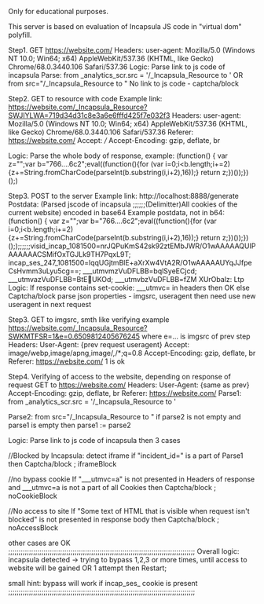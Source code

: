 Only for educational purposes.

This server is based on evaluation of Incapsula JS code in "virtual dom" polyfill.

Step1. GET https://website.com/
Headers:
	user-agent: Mozilla/5.0 (Windows NT 10.0; Win64; x64) AppleWebKit/537.36 (KHTML, like Gecko) Chrome/68.0.3440.106 Safari/537.36
Logic: Parse link to js code of incapsula
Parse:	from 	_analytics_scr.src = '/_Incapsula_Resource
			to 		'
			OR
			from 	src="/_Incapsula_Resource
			to		"
No link to js code - captcha/block



Step2.  GET to resource with code
Example link:  https://website.com/_Incapsula_Resource?SWJIYLWA=719d34d31c8e3a6e6fffd425f7e032f3
Headers: 
	user-agent: Mozilla/5.0 (Windows NT 10.0; Win64; x64) AppleWebKit/537.36 (KHTML, like Gecko) Chrome/68.0.3440.106 Safari/537.36
	Referer: https://website.com/
	Accept: */*
	Accept-Encoding: gzip, deflate, br
	
Logic: Parse the whole body of response, example:
		(function() { var z="";var b="766....6c2";eval((function(){for (var i=0;i<b.length;i+=2){z+=String.fromCharCode(parseInt(b.substring(i,i+2),16));} return z;})());})();)
		
		
Step3. POST to the server
Example link: http://localhost:8888/generate
Postdata: (Parsed jscode of incapsula ;;;;;;(Delimitter)All cookies of the current website) encoded in base64
Example postdata, not in b64: 
	(function() { var z="";var b="766....6c2";eval((function(){for (var i=0;i<b.length;i+=2){z+=String.fromCharCode(parseInt(b.substring(i,i+2),16));} return z;})());})(););;;;;;visid_incap_1081500=nrJQPuKmS42sk92ztEMbJWR/O1wAAAAAQUIPAAAAAACSMifOxTGJLk9TH7PqxL9T; incap_ses_247_1081500=lqqUGjtmBlE+aXrXw4VtA2R/O1wAAAAAUYqJJfpeCsHvmm3uLyu5cg==; ___utmvmzVuDFLBB=bqlSyeECjcd; ___utmvazVuDFLBB=BtEUKOd; ___utmvbzVuDFLBB=fZM XUrObalz: Ltp
	Logic: If response contains set-cookie: ___utmvc= in headers then OK else Captcha/block
	parse json properties - imgsrc, useragent
	then need use new useragent in next request
	

Step3. GET to imgsrc, smth like verifying
example https://website.com/_Incapsula_Resource?SWKMTFSR=1&e=0.6509812405676245
where e=... is imgsrc of prev step
Headers:
	User-Agent: {prev request useragent}
	Accept: image/webp,image/apng,image/*,*/*;q=0.8
	Accept-Encoding: gzip, deflate, br
	Referer: https://website.com/
1 is ok

Step4. Verifying of access to the website, depending on response of request
GET to https://website.com/
Headers:
	User-Agent:  {same as prev}
	Accept-Encoding: gzip, deflate, br
	Referer: https://website.com/
Parse1:		from 	_analytics_scr.src = '/_Incapsula_Resource
			to 		'
			
Parse2:		from 	src="/_Incapsula_Resource
			to		"
if parse2 is not empty and parse1 is empty then parse1 := parse2

Logic: Parse link to js code of incapsula then 3 cases

//Blocked by Incapsula: detect iframe
if "incident_id=" is a part of Parse1 then Captcha/block ; iframeBlock

//no bypass cookie
If "___utmvc=a" is not presented in Headers of response and ___utmvc=a is not a part of all Cookies then Captcha/block ; noCookieBlock

//No access to site
If "Some text of HTML that is visible when request isn't blocked" is not presented in response body then Captcha/block ; noAccessBlock

other cases are OK
;;;;;;;;;;;;;;;;;;;;;;;;;;;;;;;;;;;;;;;;;;;;;;;;;;;;;;;;;;;;;;;;;;;;;;;;;;;;;;;;;;;;;;;;;;
Overall logic:
incapsula detected -> trying to bypass 1,2,3 or more times, until access to website will be gained 
OR 1 attempt then Restart;

small hint:
bypass will work if incap_ses_ cookie is present
;;;;;;;;;;;;;;;;;;;;;;;;;;;;;;;;;;;;;;;;;;;;;;;;;;;;;;;;;;;;;;;;;;;;;;;;;;;;;;;;;;;;;;;;;;